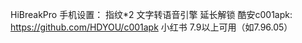 HiBreakPro 手机设置：
指纹*2
文字转语音引擎
延长解锁
酷安c001apk: https://github.com/HDYOU/c001apk
小红书 7.9以上可用（如7.96.05）
